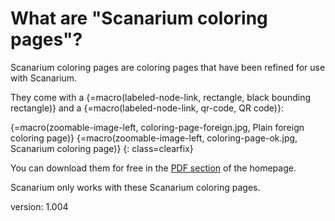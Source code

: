 # What are "Scanarium coloring pages"?

Scanarium coloring pages are coloring pages that have been refined for use with Scanarium.

They come with a {=macro(labeled-node-link, rectangle, black bounding rectangle)} and a {=macro(labeled-node-link, qr-code, QR code)}:

{=macro(zoomable-image-left, coloring-page-foreign.jpg, Plain foreign coloring page)}
{=macro(zoomable-image-left, coloring-page-ok.jpg, Scanarium coloring page)}
{: class=clearfix}

You can download them for free in the [PDF section](https://scanarium.com/coloring-pages.html) of the homepage.

Scanarium only works with these Scanarium coloring pages.


version: 1.004
